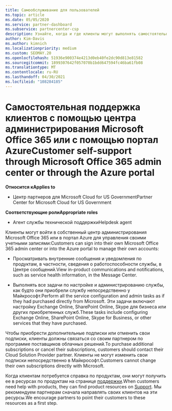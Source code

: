 ```yaml
---
title: Самообслуживание для пользователей
ms.topic: article
ms.date: 05/05/2020
ms.service: partner-dashboard
ms.subservice: partnercenter-csp
description: Узнайте, когда и где клиенты могут выполнять самостоятельную поддержку для управления собственными учетными записями, а также когда они должны обратиться к своему партнеру поставщика облачных решений.
author: Kim-Davis
ms.author: kimnich
ms.localizationpriority: medium
ms.custom: SEOMAY.20
ms.openlocfilehash: 51936e900374e4213d0eb40fe2dc90d813e81582
ms.sourcegitcommit: 1899307642f057070b1bdd647594fc46ba61fb08
ms.translationtype: MT
ms.contentlocale: ru-RU
ms.lasthandoff: 04/30/2021
ms.locfileid: "108284185"
---
```

# <a name="customer-self-support-through-microsoft-office-365-admin-center-or-through-the-azure-portal"></a><span data-ttu-id="8ec03-103">Самостоятельная поддержка клиентов с помощью центра администрирования Microsoft Office 365 или с помощью портал Azure</span><span class="sxs-lookup"><span data-stu-id="8ec03-103">Customer self-support through Microsoft Office 365 admin center or through the Azure portal</span></span>

<span data-ttu-id="8ec03-104">**Относится к**</span><span class="sxs-lookup"><span data-stu-id="8ec03-104">**Applies to**</span></span>

- <span data-ttu-id="8ec03-105">Центр партнеров для Microsoft Cloud for US Government</span><span class="sxs-lookup"><span data-stu-id="8ec03-105">Partner Center for Microsoft Cloud for US Government</span></span>

<span data-ttu-id="8ec03-106">**Соответствующие роли**</span><span class="sxs-lookup"><span data-stu-id="8ec03-106">**Appropriate roles**</span></span>

- <span data-ttu-id="8ec03-107">Агент службы технической поддержки</span><span class="sxs-lookup"><span data-stu-id="8ec03-107">Helpdesk agent</span></span>

<span data-ttu-id="8ec03-108">Клиенты могут войти в собственный центр администрирования Microsoft Office 365 или в портал Azure для управления своими учетными записями:</span><span class="sxs-lookup"><span data-stu-id="8ec03-108">Customers can sign into their own Microsoft Office 365 admin center or into the Azure portal to manage their own accounts:</span></span>

- <span data-ttu-id="8ec03-109">Просматривать внутренние сообщения и уведомления по продуктам, в частности, сведения о работоспособности службы, в Центре сообщений.</span><span class="sxs-lookup"><span data-stu-id="8ec03-109">View in-product communications and notifications, such as service health information, in the Message Center.</span></span>

- <span data-ttu-id="8ec03-110">Выполнять все задачи по настройке и администрированию службы, как будто они приобрели службу непосредственно у Майкрософт.</span><span class="sxs-lookup"><span data-stu-id="8ec03-110">Perform all the service configuration and admin tasks as if they had purchased directly from Microsoft.</span></span> <span data-ttu-id="8ec03-111">Эти задачи включают настройку Exchange Online, SharePoint Online, Skype для бизнеса или других приобретенных служб.</span><span class="sxs-lookup"><span data-stu-id="8ec03-111">These tasks include configuring Exchange Online, SharePoint Online, Skype for Business, or other services that they have purchased.</span></span>

<span data-ttu-id="8ec03-112">Чтобы приобрести дополнительные подписки или отменить свои подписки, клиенты должны связаться со своим партнером по программе поставщиков облачных решений.</span><span class="sxs-lookup"><span data-stu-id="8ec03-112">To purchase additional subscriptions or cancel their subscriptions, customers should contact their Cloud Solution Provider partner.</span></span> <span data-ttu-id="8ec03-113">Клиенты не могут изменить свои подписки непосредственно в Майкрософт.</span><span class="sxs-lookup"><span data-stu-id="8ec03-113">Customers cannot change their own subscriptions directly with Microsoft.</span></span>

<span data-ttu-id="8ec03-114">Когда клиентам потребуется справка по продуктам, они могут получить ее в ресурсах по продуктам на странице [поддержки](https://partnercenter.microsoft.com/partner/support).</span><span class="sxs-lookup"><span data-stu-id="8ec03-114">When customers need help with products, they can find product resources on [Support](https://partnercenter.microsoft.com/partner/support).</span></span> <span data-ttu-id="8ec03-115">Мы рекомендуем партнерам сначала направлять своих клиентов на эти ресурсы.</span><span class="sxs-lookup"><span data-stu-id="8ec03-115">We encourage partners to point their customers to these resources as a first step.</span></span>

 

 




